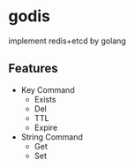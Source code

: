 # godis
implement redis+etcd  by golang

## Features
- Key Command
    - Exists
    - Del
    - TTL
    - Expire
- String Command
    - Get
    - Set